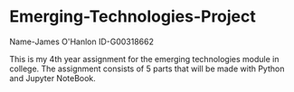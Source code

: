 # Emerging-Technologies-Project
Name-James O'Hanlon
ID-G00318662 


This is my 4th year assignment for the emerging technologies module in college. The assignment consists of 5 parts that will be made with Python and Jupyter NoteBook.
